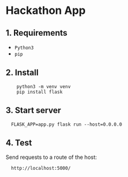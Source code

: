 # Hackathon App

## 1. Requirements
- `Python3`
- `pip`
   
## 2. Install
```
    python3 -m venv venv
    pip install flask
```

## 3. Start server

  ```
    FLASK_APP=app.py flask run --host=0.0.0.0
  ```
    
## 4. Test

  Send requests to a route of the host:
  ```
    http://localhost:5000/
  ```
